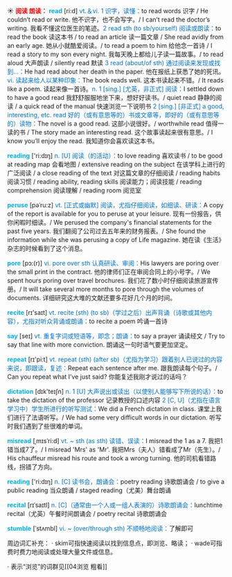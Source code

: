 ☀ <font color="red">**阅读 朗读：**</font>
<font color="sky blue">**read**</font> [ri:d] 
<font color="#0070c0">vt.＆vi. 1 识字，读懂：</font>to read words 识字 / He couldn’t read or write. 他不识字，也不会写字。/ I can’t read the doctor’s writing. 我看不懂这位医生的笔迹。<font color="#0070c0">2 read sth (to sb/yourself) 阅读或朗读：</font>to read the book 读这本书 / to read an article 读一篇文章 / She read avidly from an early age. 她从小就酷爱阅读。/ to read a poem to him 给他念一首诗 / I read a story to my son every night. 我每天晚上都给儿子读一篇故事。/ to read aloud 大声朗读 / silently read 默读 <font color="#0070c0">3 read (about/of sth) 通过阅读来发现或找到…：</font>He had read about her death in the paper. 他在报纸上获悉了她的死讯。<font color="#0070c0">vi. 读起来给人以某种印象：</font>The book reads well. 这本书读起来不错。/ It reads like a poem. 读起来像一首诗。<font color="#0070c0">n. 1 [sing.] [尤英，非正式] 阅读：</font>I settled down to have a good read 我舒舒服服地坐下来，想好好读书。/ quiet read 静静的阅读 / a quick read of the manual 快速浏览一下说明书 <font color="#0070c0">2 [sing.] [非正式] a good, interesting, etc. read 好的（或有意思等的）书或文章等，即好的（或有意思等的）读物：</font>The novel is a good read. 这部小说很好。/ worthwhile read 值得一读的书 / The story made an interesting read. 这个故事读起来很有意思。/ I know you’ll enjoy the read. 我知道你会喜欢读这本书。

<font color="sky blue">**reading**</font> ['ri:dɪŋ] 
<font color="#0070c0">n. [U] 阅读（的活动）：</font>to love reading 喜欢读书 / to be good at reading map 会看地图 / extensive reading on the subject 在该学科上进行的广泛阅读 / a close reading of the text 对这篇文章的仔细阅读 / reading habits 阅读习惯 / reading ability, reading skills 阅读能力；阅读技能 / reading comprehension 阅读理解 / reading room 阅览室
           
<font color="sky blue">**peruse**</font> [pəˈru:z]
<font color="#0070c0">vt. [正式或幽默] 阅读，尤指仔细阅读，如细读、研读：</font>A copy of the report is available for you to peruse at your leisure. 现有一份报告，供你闲暇时细读。/ We perused the company's financial statements for the past five years. 我们翻阅了公司过去五年来的财务报表。/ She found the information while she was perusing a copy of Life magazine. 她在读《生活》杂志的时候看到了这个消息。
           
<font color="sky blue">**pore**</font> [pɔ:(r)]
<font color="#0070c0">vi. pore over sth 认真研读、审阅：</font>His lawyers are poring over the small print in the contract. 他的律师们正在审阅合同上的小号字。/ We spent hours poring over travel brochures. 我们花了数小时仔细阅读旅游宣传册。/ It will take several more months to pore through the volumes of documents. 详细研究这大堆的文献还要多花好几个月的时间。

<font color="sky blue">**recite**</font> [rɪ'saɪt] 
<font color="#0070c0">vt. recite (sth) (to sb)（学过之后）出声背诵（诗歌或其他内容），尤指对听众背诵或朗诵：</font>to recite a poem 吟诵一首诗

<font color="sky blue">**say**</font> [seɪ] 
<font color="#0070c0">vt. 重复字词或短语等，即念；朗诵：</font>to say a prayer 诵读经文 / Try to say that line with more conviction. 朗诵这一句时语气要更加坚定。

<font color="sky blue">**repeat**</font> [rɪ'pi:t] 
<font color="#0070c0">vt. repeat (sth) (after sb)（尤指为学习）跟着别人已说过的内容来说，即跟读，复述：</font>Repeat each sentence after me. 跟我朗读每个句子。/ Can you repeat what I’ve just said? 你能复述我刚才说过的话吗？

<font color="sky blue">**dictation**</font> [dɪk'teɪʃn] 
<font color="#0070c0">n. 1 [U] 大声说出或读出（以使别人能够写下所说的话）：</font>to take the dictation of the professor 记录教授的口述内容 <font color="#0070c0">2 [C, U]（尤指在语言学习中）学生所进行的听写测试：</font>We did a French dictation in class. 课堂上我们进行了法语听写。/ We had some very difficult words in our dictation. 听写时我们遇到了些很难的单词。
           
<font color="sky blue">**misread**</font> [ˌmɪsˈri:d]
<font color="#0070c0">vt. ~ sth (as sth) 读错、误读：</font>I misread the 1 as a 7. 我把1错当成7了。/ I misread 'Mrs' as 'Mr'. 我把Mrs（夫人）错看成了Mr（先生）。/ His chauffeur misread his route and took a wrong turning. 他的司机看错路线，拐错了方向。

<font color="sky blue">**reading**</font> ['ri:dɪŋ] 
<font color="#0070c0">n. [C] 读书会，朗诵会：</font>poetry reading 诗歌朗诵会 / to give a public reading 当众朗诵 / staged reading（尤美）舞台朗诵
       
<font color="sky blue">**recital**</font> [rɪˈsaɪtl]
<font color="#0070c0">n. [C]（通常由一个人或一组人表演的）诗歌朗诵会：</font>lunchtime recital（尤英）午餐时间朗诵会 / poetry recital 诗歌朗诵会

<font color="sky blue">**stumble**</font> [ˈstʌmbl]
<font color="#0070c0">vi. ~ (over/through sth) 不顺畅地阅读：</font>了解即可

周边词汇补充：
· skim可指快速阅读以找到信息点，即浏览、略读；
· wade可指费时费力地阅读或处理大量文件或信息。

· 表示“浏览”的词群见[[04浏览 粗看]]
